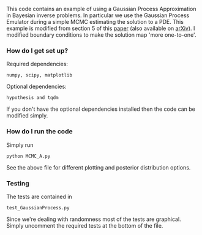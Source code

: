 This code contains an example of using a Gaussian Process Approximation in Bayesian inverse problems.
In particular we use the Gaussian Process Emulator during a simple MCMC estimating the solution to a PDE.
This example is modified from section 5 of this [paper](http://dx.doi.org/10.1090/mcom/3244) (also available on [arXiv](https://arxiv.org/abs/1603.02004)).
I modified boundary conditions to make the solution map 'more one-to-one'.

### How do I get set up? ###

Required dependencies:

	numpy, scipy, matplotlib

Optional dependencies:

	hypothesis and tqdm

If you don't have the optional dependencies installed then the code can be modified simply.

### How do I run the code ###
Simply run

	python MCMC_A.py

See the above file for different plotting and posterior distribution options.

### Testing ####
The tests are contained in 

	test_GaussianProcess.py
Since we're dealing with randomness most of the tests are graphical.
Simply uncomment the required tests at the bottom of the file.